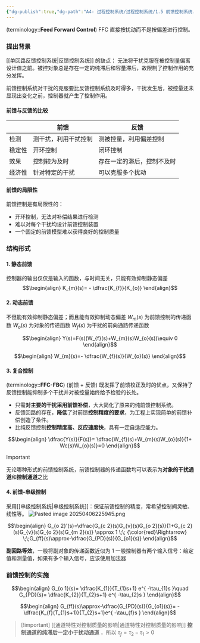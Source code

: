 ```yaml
---
{"dg-publish":true,"dg-path":"A4- 过程控制系统/过程控制系统/1.5 前馈控制系统.md","permalink":"/A4- 过程控制系统/过程控制系统/1.5 前馈控制系统/","dgPassFrontmatter":true,"noteIcon":"","created":"2025-03-03T10:05:22.000+08:00","updated":"2025-08-28T21:53:12.938+08:00"}
---
```


(terminology::**Feed Forward Control**) FFC 
直接按扰动而不是按偏差进行控制。

### 提出背景
[[单回路反馈控制系统\|反馈控制系统]] 的缺点： 无法将干扰克服在被控制量偏离设计值之前。被控对象总是存在一定的纯滞后和容量滞后，故限制了控制作用的充分发挥。

前馈控制系统对干扰的克服要比反馈控制系统及时得多，干扰发生后，被控量还未显现出变化之前，控制器就产生了控制作用。 


#### 前馈与反馈的比较
|     | 前馈         | 反馈            |
| --- | ---------- | ------------- |
| 检测  | 测干扰，利用干扰控制 | 测被控量，利用偏差控制   |
| 稳定性 | 开环控制       | 闭环控制          |
| 效果  | 控制较为及时     | 存在一定的滞后，控制不及时 |
| 经济性 | 针对特定的干扰    | 可以克服多个扰动      |
#### 前馈的局限性
前馈控制是有局限性的：
- 开环控制，无法对补偿结果进行检测
- 难以对每个干扰均设计前馈控制装置
- 一个固定的前馈模型难以获得良好的控制质量

### 结构形式

#### 1. 静态前馈
控制器的输出仅仅是输入的函数，与时间无关，只能有效抑制静态偏差
$$\begin{align}
K_{m}(s)= - \dfrac{K_{f}}{K_{o}}
\end{align}$$
#### 2. 动态前馈
不但能有效抑制静态偏差；而且能有效抑制动态偏差
$W_{m}(s)$ 为前馈控制的传递函数
$W_{o}(s)$ 为对象的传递函数
$W_{f}(s)$ 为干扰的前向通路传递函数

$$\begin{align}
Y(s)=F(s)(W_{f}(s)+W_{m}(s)W_{o}(s))\equiv 0
\end{align}$$

$$\begin{align}
W_{m}(s)=- \dfrac{W_{f}(s)}{W_{o}(s)}
\end{align}$$

#### 3. 复合控制 
(terminology::**FFC-FBC**) (前馈 + 反馈) 
既发挥了前馈校正及时的优点，又保持了反馈控制能抑制多个干扰并对被控量始终给予检验的长处。
- 只需**对主要的干扰采用前馈补偿**，大大简化了原来的纯前馈控制系统。
- 反馈回路的存在，**降低**了对前馈**控制精度的要求**，为工程上实现简单的前馈补偿创造了条件。
- 比纯反馈控制**控制精度高、反应速度快**，具有一定自适应能力。


$$\begin{align}
\dfrac{Y(s)}{F(s)}= \dfrac{W_{f}(s)+W_{m}(s)W_{o}(s)}{1+ Wc(s)W_{o}(s)}=0
\end{align}$$

> [!important] 
> 无论哪种形式的前馈控制系统，前馈控制器的传递函数均可以表示为**对象的干扰通道**和**控制通道**之比
 
#### 4. 前馈-串级控制
采用[[串级控制系统\|串级控制系统]]：保证前馈控制的精度，常希望控制阀灵敏、线性等。
![Pasted image 20250406225945.png](/img/user/Functional%20files/Photo%20Resources/Pasted%20image%2020250406225945.png)

$$\begin{align}
G_{o 2}'(s)=\dfrac{G_{c 2}(s)G_{v}(s)G_{o 2}(s)}{1+G_{c 2}(s)G_{v}(s)G_{o 2}(s)G_{m 2}(s)} \approx 1 \;\; {\color{red}\Rightarrow} \;\;G_{ff}(s)\approx-\dfrac{G_{PD}(s)}{G_{o1}(s)}
\end{align}$$

**副回路等效**，一般将副对象的传递函数近似为 1
一般控制器有两个输入信号：给定值和测量值，如果有多个输入信号，应该使用加法器 

### 前馈控制的实施 
$$\begin{align}
G_{o 1}(s)= \dfrac{K_{1}}{T_{1}s+1} e^{ -\tau_{1}s }\quad G_{PD}(s)= \dfrac{K_{2}}{T_{2}s+1} e^{ -\tau_{2}s }
\end{align}$$

$$\begin{align}
G_{ff}(s)\approx-\dfrac{G_{PD}(s)}{G_{o1}(s)}= -\dfrac{K_{f}(T_{1}s+1)}{T_{2}s+1}e^{ -\tau_{f}s }
\end{align}$$

> [!important] [[通道特性对控制质量的影响\|通道特性对控制质量的影响]]
> **控制通道的纯滞后一定小于扰动通道** ，所以 $\tau _f=\tau_{2}-\tau_{1}>0$ 



